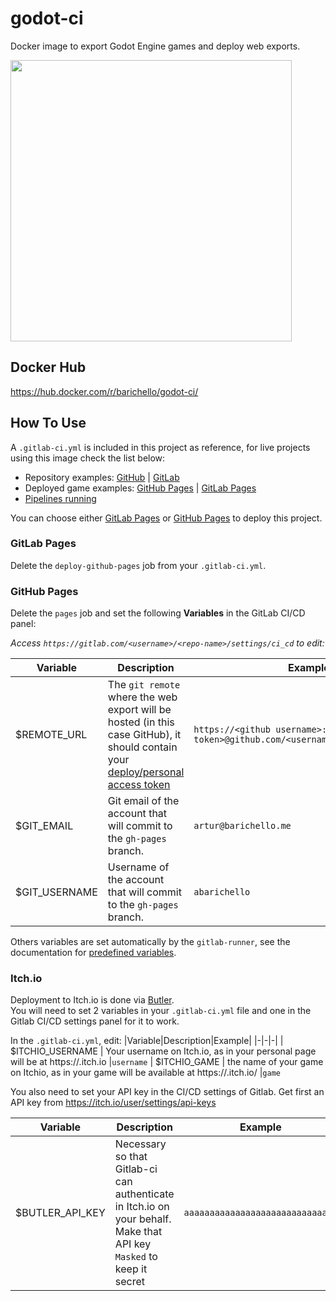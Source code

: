 # godot-ci
Docker image to export Godot Engine games and deploy web exports.

<img src="https://i.imgur.com/nwZHG4f.png" width=450>

## Docker Hub
https://hub.docker.com/r/barichello/godot-ci/

## How To Use

A `.gitlab-ci.yml` is included in this project as reference, for live projects using this image check the list below:<br>

- Repository examples: [GitHub](https://github.com/aBARICHELLO/game-off) | [GitLab](https://gitlab.com/BARICHELLO/game-off)
- Deployed game examples: [GitHub Pages](http://barichello.me/game-off/) | [GitLab Pages](https://barichello.gitlab.io/game-off/)
- [Pipelines running](https://gitlab.com/BARICHELLO/game-off/pipelines)

You can choose either [GitLab Pages](https://gitlab.com/help/user/project/pages/index.md) or [GitHub Pages](https://pages.github.com/) to deploy this project.

### GitLab Pages

Delete the `deploy-github-pages` job from your `.gitlab-ci.yml`.

### GitHub Pages

Delete the `pages` job and set the following **Variables** in the GitLab CI/CD panel:

*Access `https://gitlab.com/<username>/<repo-name>/settings/ci_cd` to edit:*

|Variable|Description|Example|
|-|-|-|
| $REMOTE_URL | The `git remote` where the web export will be hosted (in this case GitHub), it should contain your [deploy/personal access token](https://github.com/settings/tokens)|`https://<github username>:<deploy token>@github.com/<username>/<repository>.git`
| $GIT_EMAIL | Git email of the account that will commit to the `gh-pages` branch. | `artur@barichello.me`
| $GIT_USERNAME | Username of the account that will commit to the `gh-pages` branch. | `abarichello`


Others variables are set automatically by the `gitlab-runner`, see the documentation for [predefined variables](https://docs.gitlab.com/ee/ci/variables/predefined_variables.html).<br>

### Itch.io

Deployment to Itch.io is done via [Butler](https://itch.io/docs/butler/).  
You will need to set 2 variables in your `.gitlab-ci.yml` file and one in the Gitlab CI/CD settings panel for it to work.

In the `.gitlab-ci.yml`, edit:
|Variable|Description|Example|
|-|-|-|
| $ITCHIO_USERNAME | Your username on Itch.io, as in your personal page will be at https://<username>.itch.io |`username`
| $ITCHIO_GAME | the name of your game on Itchio, as in your game will be available at https://<username>.itch.io/<game>  |`game`

You also need to set your API key in the CI/CD settings of Gitlab.
Get first an API key from https://itch.io/user/settings/api-keys

|Variable|Description|Example|
|-|-|-|
| $BUTLER_API_KEY | Necessary so that Gitlab-ci can authenticate in Itch.io on your behalf. Make that API key `Masked` to keep it secret |`aaaaaaaaaaaaaaaaaaaaaaaaaaaaaa`

